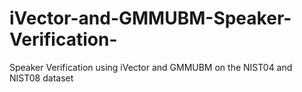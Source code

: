 # iVector-and-GMMUBM-Speaker-Verification-
Speaker Verification using iVector and GMMUBM on the NIST04 and NIST08 dataset
